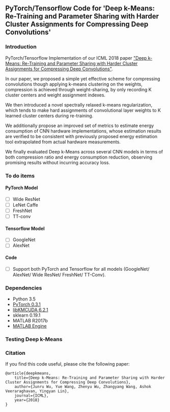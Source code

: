 ## PyTorch/Tensorflow Code for 'Deep k-Means: Re-Training and Parameter Sharing with Harder Cluster Assignments for Compressing Deep Convolutions'

### Introduction

PyTorch/Tensorflow Implementation of our ICML 2018 paper ["Deep k-Means: Re-Training and Parameter Sharing with Harder Cluster Assignments for Compressing Deep Convolutions"](https://arxiv.org/abs/1806.09228).

In our paper, we proposed a simple yet effective scheme for compressing convolutions though applying k-means clustering on the weights, compression is achieved through weight-sharing, by only recording K cluster centers and weight assignment indexes.

We then introduced a novel spectrally relaxed k-means regularization, which tends to make hard assignments of convolutional layer weights to K learned cluster centers during re-training. 

We additionally propose an improved set of metrics to estimate energy consumption of CNN hardware implementations, whose estimation results are verified to be consistent with previously proposed energy estimation tool extrapolated from actual hardware measurements.

We finally evaluated Deep k-Means across several CNN models in terms of both compression ratio and energy consumption reduction, observing promising results without incurring accuracy loss.

### To do items

#### PyTorch Model

- [ ] Wide ResNet
- [ ] LeNet Caffe
- [ ] FreshNet
- [ ] TT-conv

#### Tensorflow Model

- [ ] GoogleNet
- [ ] AlexNet

#### Code

- [ ] Support both PyTorch and Tensorflow for all models (GoogleNet/ AlexNet/ Wide ResNet/ FreshNet/ TT-Conv).

### Dependencies

* Python 3.5
* [PyTorch 0.3.1](https://pytorch.org/previous-versions/)
* [libKMCUDA 6.2.1](https://github.com/src-d/kmcuda)
* sklearn 0.19.1
* MATLAB R2017b
* [MATLAB Engine](https://www.mathworks.com/help/matlab/matlab_external/install-the-matlab-engine-for-python.html)


### Testing Deep k-Means

### Citation

If you find this code useful, please cite the following paper:

    @article{deepkmeans,
        title={Deep k-Means: Re-Training and Parameter Sharing with Harder Cluster Assignments for Compressing Deep Convolutions},
        author={Junru Wu, Yue Wang, Zhenyu Wu, Zhangyang Wang, Ashok Veeraraghavan, Yingyan Lin},
        journal={ICML},
        year={2018}
    }
